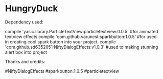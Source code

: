 # HungryDuck

Dependency used:

compile 'yasic.library.ParticleTextView:particletextview:0.0.5' #for animated textview effects 
compile 'com.github.varunest:sparkbutton:1.0.5' #for used in creating cool spark button into your project.
compile 'com.github.sd6352051:NiftyDialogEffects:v1.0.3' #used to making stunning alert box into project
   
  

Thanks and credits:

#NiftyDialogEffects
#sparkbutton:1.0.5
#particletextview


